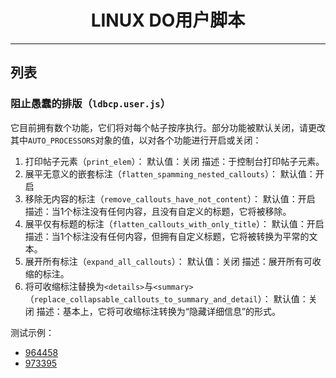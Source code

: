 <center>

# LINUX DO用户脚本

</center>

---

## 列表

### 阻止愚蠢的排版（`ldbcp.user.js`）

它目前拥有数个功能，它们将对每个帖子按序执行。部分功能被默认关闭，请更改其中`AUTO_PROCESSORS`对象的值，以对各个功能进行开启或关闭：

1. 打印帖子元素（`print_elem`）：
    默认值：关闭
    描述：于控制台打印帖子元素。
1. 展平无意义的嵌套标注（`flatten_spamming_nested_callouts`）：
    默认值：开启
1. 移除无内容的标注（`remove_callouts_have_not_content`）：
    默认值：开启
    描述：当1个标注没有任何内容，且没有自定义的标题，它将被移除。
1. 展平仅有标题的标注（`flatten_callouts_with_only_title`）：
    默认值：开启
    描述：当1个标注没有任何内容，但拥有自定义标题，它将被转换为平常的文本。
1. 展开所有标注（`expand_all_callouts`）：
    默认值：关闭
    描述：展开所有可收缩的标注。
1. 将可收缩标注替换为`<details>`与`<summary>`（`replace_collapsable_callouts_to_summary_and_detail`）：
    默认值：关闭
    描述：基本上，它将可收缩标注转换为“隐藏详细信息”的形式。

测试示例：

- [964458](https://linux.do/t/topic/964458)
- [973395](https://linux.do/t/topic/973395)